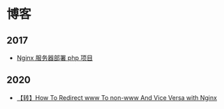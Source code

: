 # 博客

## 2017

- [Nginx 服务器部署 php 项目](./blog/20170419-nginx-deploy-php-project)

## 2020

- [【转】How To Redirect www To non-www And Vice Versa with Nginx](./blog/20200522-how-to-redirect-www-to-non-www-and-vice-versa-with-nginx)